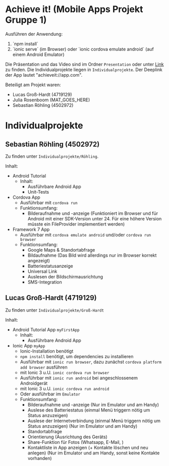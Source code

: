 # Achieve it! (Mobile Apps Projekt Gruppe 1)
Ausführen der Anwendung:
1. ´npm install´
2. ´ionic serve´ (im Browser) oder ´ionic cordova emulate android´ (auf einem Android Emulator)

Die Präsentation und das Video sind im Ordner `Presentation` oder unter [Link](https://htmlpreview.github.io/?https://github.com/Jerobeam/Mobile-Apps-Project-Gruppe-1/blob/master/Presentation/index.html#simplequote) zu finden.
Die Individualprojekte liegen in `Individualprojekte`. Der Deeplink der App lautet "achieveit://app.com".


Beteiligt am Projekt waren:
- Lucas Groß-Hardt (4719129)
- Julia Rosenboom (MAT_GOES_HERE)
- Sebastian Röhling (4502972)

# Individualprojekte
## Sebastian Röhling (4502972)
Zu finden unter `Individualprojekte/Röhling`.

Inhalt:
- Android Tutorial
  - Inhalt:
    - Ausführbare Android App
    - Unit-Tests
- Cordova App
  - Ausführbar mit `cordova run`
  - Funktionsumfang:
    - Bilderaufnahme und -anzeige (Funktioniert im Browser und für Android mit einer SDK-Version unter 24. Für eine höhere Version müsste ein FileProvider implementiert werden)
- Framework 7 App
  - Ausführbar mit `cordova emulate android` und/oder `cordova run browser`
  - Funktionsumfang:
    - Google Maps & Standortabfrage
    - Bildaufnahme (Das Bild wird allerdings nur im Browser korrekt angezeigt)
    - Batteriestatusanzeige
    - Universal Link
    - Auslesen der Bildschirmausrichtung
    - SMS-Integration


## Lucas Groß-Hardt (4719129)
Zu finden unter `Individualprojekte/Groß-Hardt`

Inhalt:
- Android Tutorial App `myFirstApp`
  - Inhalt:
    - Ausführbare Android App
- Ionic App `myApp`
  - Ionic-Installation benötigt
  - `npm install` benötigt, um dependencies zu installieren
  - Ausführbar mit `ionic run browser`, dazu zunächst `cordova platform add browser` ausführen 
  - mit Ionic 3 u.U. `ionic cordova run browser`
  - Ausführbar mit `ionic run android` bei angeschlossenem Androidgerät
  - mit Ionic 3 u.U. `ionic cordova run android`
  - Oder ausführbar im `Emulator`
  - Funktionsumfang:
    - Bilderaufnahme und -anzeige (Nur im Emulator und am Handy)
    - Auslese des Batteriestatus (einmal Menü triggern nötig um Status anzuzeigen)
    - Auslese der Internetverbindung (einmal Menü triggern nötig um Status anzuzeigen) (Nur im Emulator und am Handy)
    - Standortabfrage
    - Orientierung (Ausrichtung des Geräts)
    - Share-Funktion für Fotos (Whatsapp, E-Mail, )
    - Kontaktliste in App anzeigen (+ Kontakte löschen und neu anlegen) (Nur im Emulator und am Handy, sonst keine Kontakte vorhanden)
